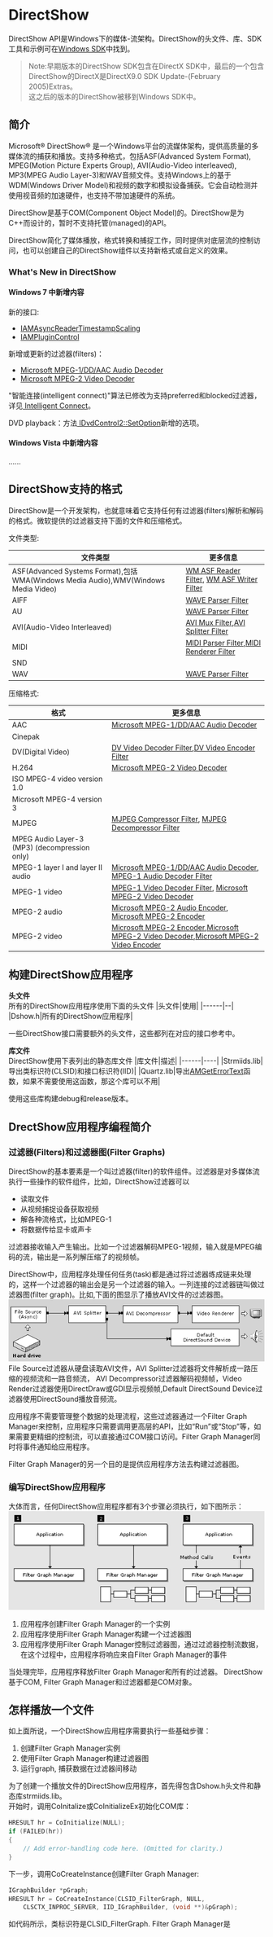 # DirectShow
DirectShow API是Windows下的媒体-流架构。DirectShow的头文件、库、SDK工具和示例可在[Windows SDK](https://developer.microsoft.com/en-us/windows/downloads)中找到。

> Note:早期版本的DirectShow SDK包含在DirectX SDK中，最后的一个包含DirectShow的DirectX是DirectX9.0 SDK Update-(February 2005)Extras。  
> 这之后的版本的DirectShow被移到Windows SDK中。

## 简介
Microsoft® DirectShow® 是一个Windows平台的流媒体架构，提供高质量的多媒体流的捕获和播放。支持多种格式，包括ASF(Advanced System Format), MPEG(Motion Picture Experts Group), AVI(Audio-Video interleaved), MP3(MPEG Audio Layer-3)和WAV音频文件。支持Windows上的基于WDM(Windows Driver Model)和视频的数字和模拟设备捕获。它会自动检测并使用视音频的加速硬件，也支持不带加速硬件的系统。   

DirectShow是基于COM(Component Object Model)的。DirectShow是为C++而设计的，暂时不支持托管(managed)的API。

DirectShow简化了媒体播放，格式转换和捕捉工作，同时提供对底层流的控制访问，也可以创建自己的DirectShow组件以支持新格式或自定义的效果。  

### What's New in DirectShow
#### Windows 7 中新增内容
新的接口:
- [IAMAsyncReaderTimestampScaling](https://docs.microsoft.com/en-us/windows/desktop/api/Strmif/nn-strmif-iamasyncreadertimestampscaling)
- [IAMPluginControl](https://docs.microsoft.com/en-us/windows/desktop/api/Strmif/nn-strmif-iamplugincontrol)

新增或更新的过滤器(filters)：
- [Microsoft MPEG-1/DD/AAC Audio Decoder](https://docs.microsoft.com/zh-cn/windows/desktop/DirectShow/microsoft-mpeg-1-dd-audio-decoder)
- [Microsoft MPEG-2 Video Decoder](https://docs.microsoft.com/zh-cn/windows/desktop/DirectShow/microsoft-mpeg-2-video-decoder)

"智能连接(intelligent connect)"算法已修改为支持preferred和blocked过滤器，详见[ Intelligent Connect](https://docs.microsoft.com/zh-cn/windows/desktop/DirectShow/intelligent-connect)。   

DVD playback：方法[ IDvdControl2::SetOption](https://docs.microsoft.com/en-us/windows/desktop/api/Strmif/nf-strmif-idvdcontrol2-setoption)新增的选项。

#### Windows Vista 中新增内容

......

## DirectShow支持的格式
DirectShow是一个开发架构，也就意味着它支持任何有过滤器(filters)解析和解码的格式。微软提供的过滤器支持下面的文件和压缩格式。

文件类型:  

|文件类型|更多信息|
|-------|--------|
|ASF(Advanced Systems Format),包括WMA(Windows Media Audio),WMV(Windows Media Video)|[WM ASF Reader Filter](https://docs.microsoft.com/zh-cn/windows/desktop/DirectShow/about-the-wm-asf-reader-filter), [WM ASF Writer Filter](https://docs.microsoft.com/zh-cn/windows/desktop/DirectShow/wm-asf-writer-filter)|
|AIFF|[WAVE Parser Filter](https://docs.microsoft.com/zh-cn/windows/desktop/DirectShow/wave-parser-filter)|
|AU|[WAVE Parser Filter](https://docs.microsoft.com/zh-cn/windows/desktop/DirectShow/wave-parser-filter)|
|AVI(Audio-Video Interleaved)|[AVI Mux Filter](https://docs.microsoft.com/zh-cn/windows/desktop/DirectShow/avi-mux-filter),[AVI Splitter Filter](https://docs.microsoft.com/zh-cn/windows/desktop/DirectShow/avi-splitter-filter)|
|MIDI|[MIDI Parser Filter](https://docs.microsoft.com/zh-cn/windows/desktop/DirectShow/midi-parser-filter),[MIDI Renderer Filter](https://docs.microsoft.com/zh-cn/windows/desktop/DirectShow/midi-renderer-filter)|
|SND| |
|WAV|[WAVE Parser Filter](https://docs.microsoft.com/zh-cn/windows/desktop/DirectShow/wave-parser-filter)|

压缩格式:  

|格式|更多信息|
|-----|------|
|AAC|[Microsoft MPEG-1/DD/AAC Audio Decoder](https://docs.microsoft.com/zh-cn/windows/desktop/DirectShow/microsoft-mpeg-1-dd-audio-decoder)|
|Cinepak||
|DV(Digital Video)|[DV Video Decoder Filter](https://docs.microsoft.com/zh-cn/windows/desktop/DirectShow/dv-video-decoder-filter),[DV Video Encoder Filter](https://docs.microsoft.com/zh-cn/windows/desktop/DirectShow/dv-video-encoder-filter)|
|H.264|[Microsoft MPEG-2 Video Decoder](https://docs.microsoft.com/zh-cn/windows/desktop/DirectShow/microsoft-mpeg-2-video-decoder)|
|ISO MPEG-4 video version 1.0||
|Microsoft MPEG-4 version 3||
|MJPEG|[MJPEG Compressor Filter](https://docs.microsoft.com/zh-cn/windows/desktop/DirectShow/mjpeg-compressor-filter), [MJPEG Decompressor Filter](https://docs.microsoft.com/zh-cn/windows/desktop/DirectShow/mjpeg-decompressor-filter)|
|MPEG Audio Layer-3 (MP3) (decompression only)||
|MPEG-1 layer I and layer II audio|[Microsoft MPEG-1/DD/AAC Audio Decoder](https://docs.microsoft.com/zh-cn/windows/desktop/DirectShow/microsoft-mpeg-1-dd-audio-decoder), [MPEG-1 Audio Decoder Filter](https://docs.microsoft.com/zh-cn/windows/desktop/DirectShow/mpeg-1-audio-decoder-filter)|
|MPEG-1 video|[MPEG-1 Video Decoder Filter](https://docs.microsoft.com/zh-cn/windows/desktop/DirectShow/mpeg-1-video-decoder-filter), [Microsoft MPEG-2 Video Decoder](https://docs.microsoft.com/zh-cn/windows/desktop/DirectShow/microsoft-mpeg-2-video-decoder)|
|MPEG-2 audio|[Microsoft MPEG-2 Audio Encoder](https://docs.microsoft.com/zh-cn/windows/desktop/DirectShow/microsoft-mpeg-2-audio-encoder), [Microsoft MPEG-2 Encoder](https://docs.microsoft.com/zh-cn/windows/desktop/DirectShow/microsoft-mpeg-2-encoder)|
|MPEG-2 video|[Microsoft MPEG-2 Encoder](https://docs.microsoft.com/zh-cn/windows/desktop/DirectShow/microsoft-mpeg-2-encoder),[Microsoft MPEG-2 Video Decoder](https://docs.microsoft.com/zh-cn/windows/desktop/DirectShow/microsoft-mpeg-2-video-decoder),[Microsoft MPEG-2 Video Encoder](https://docs.microsoft.com/zh-cn/windows/desktop/DirectShow/microsoft-mpeg-2-video-encoder)|

## 构建DirectShow应用程序
**头文件**  
所有的DirectShow应用程序使用下面的头文件
|头文件|使用|
|------|--|
|Dshow.h|所有的DirectShow应用程序|

一些DirectShow接口需要额外的头文件，这些都列在对应的接口参考中。

**库文件**  
DirectShow使用下表列出的静态库文件
|库文件|描述|
|------|----|
|Strmiids.lib|导出类标识符(CLSID)和接口标识符(IID)|
|Quartz.lib|导出[AMGetErrorText](https://docs.microsoft.com/en-us/windows/desktop/api/errors/nf-errors-amgeterrortexta)函数，如果不需要使用这函数，那这个库可以不用|

使用这些库构建debug和release版本。

## DrectShow应用程序编程简介

### 过滤器(Filters)和过滤器图(Filter Graphs)  
DirectShow的基本要素是一个叫过滤器(filter)的软件组件。过滤器是对多媒体流执行一些操作的软件组件，比如，DirectShow过滤器可以
- 读取文件
- 从视频捕捉设备获取视频
- 解各种流格式，比如MPEG-1
- 将数据传给显卡或声卡

过滤器接收输入产生输出。比如一个过滤器解码MPEG-1视频，输入就是MPEG编码的流，输出是一系列解压缩了的视频帧。

DirectShow中，应用程序处理任何任务(task)都是通过将过滤器练成链来处理的，这样一个过滤器的输出会是另一个过滤器的输入。一列连接的过滤器链叫做过滤器图(filter graph)。比如,下面的图显示了播放AVI文件的过滤器图。   
![](Images/avi-filter-graph.png)   
File Source过滤器从硬盘读取AVI文件，AVI Splitter过滤器将文件解析成一路压缩的视频流和一路音频流， AVI Decompressor过滤器解码视频帧，Video Render过滤器使用DirectDraw或GDI显示视频帧,Default DirectSound Device过滤器使用DirectSound播放音频流。

应用程序不需要管理整个数据的处理流程，这些过滤器通过一个Filter Graph Manager来控制，应用程序只需要调用更高层的API，比如“Run”或“Stop”等，如果需要更精细的控制流，可以直接通过COM接口访问。Filter Graph Manager同时将事件通知给应用程序。

Filter Graph Manager的另一个目的是提供应用程序方法去构建过滤器图。

### 编写DirectShow应用程序
大体而言，任何DirectShow应用程序都有3个步骤必须执行，如下图所示：   
![](Images/fgm.png)   
1. 应用程序创建Filter Graph Manager的一个实例
2. 应用程序使用Filter Graph Manager构建一个过滤器图
3. 应用程序使用Filter Graph Manager控制过滤器图，通过过滤器控制流数据，在这个过程中，应用程序将响应来自Filter Graph Manager的事件

当处理完毕，应用程序释放Filter Graph Manager和所有的过滤器。
DirectShow基于COM, Filter Graph Manager和过滤器都是COM对象。

## 怎样播放一个文件
如上面所说，一个DirectShow应用程序需要执行一些基础步骤：
1. 创建Filter Graph Manager实例
2. 使用Filter Graph Manager构建过滤器图
3. 运行graph, 捕获数据在过滤器间移动

为了创建一个播放文件的DirectShow应用程序，首先得包含Dshow.h头文件和静态库strmiids.lib。  
开始时，调用CoInitalize或CoInitializeEx初始化COM库：
``` C++
HRESULT hr = CoInitialize(NULL);
if (FAILED(hr))
{
    // Add error-handling code here. (Omitted for clarity.)
}
```
下一步，调用CoCreateInstance创建Filter Graph Manager:
``` C++
IGraphBuilder *pGraph;
HRESULT hr = CoCreateInstance(CLSID_FilterGraph, NULL, 
    CLSCTX_INPROC_SERVER, IID_IGraphBuilder, (void **)&pGraph);
```
如代码所示，类标识符是CLSID_FilterGraph. Filter Graph Manager是
